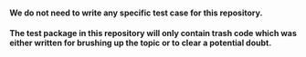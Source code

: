 #### We do not need to write any specific test case for this repository.

#### The test package in this repository will only contain trash code which was either written for brushing up the topic or to clear a potential doubt.